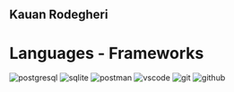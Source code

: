 ## Kauan Rodegheri

# Languages - Frameworks
<!--![python](https://res.cloudinary.com/darapdv8l/image/upload/v1736039500/shoes.svg)
![django](https://res.cloudinary.com/darapdv8l/image/upload/v1736040206/shoes.svg)-->
![postgresql](https://res.cloudinary.com/darapdv8l/image/upload/v1736040586/shoes.svg)
![sqlite](https://res.cloudinary.com/darapdv8l/image/upload/v1736041438/Logo-SqLite.svg.svg)
![postman](https://res.cloudinary.com/darapdv8l/image/upload/v1736041440/Logo-Postman.svg.svg)
![vscode](https://res.cloudinary.com/darapdv8l/image/upload/v1736041442/Logo-VsCode.svg.svg)
![git](https://res.cloudinary.com/darapdv8l/image/upload/v1736041443/Logo-Git.svg.svg)
![github](https://res.cloudinary.com/darapdv8l/image/upload/v1736040926/shoes.svg)
